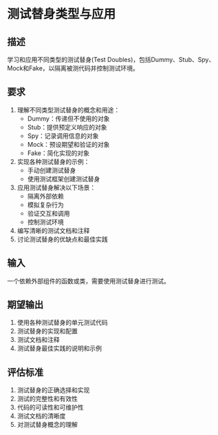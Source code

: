 # 测试替身类型与应用

## 描述
学习和应用不同类型的测试替身(Test Doubles)，包括Dummy、Stub、Spy、Mock和Fake，以隔离被测代码并控制测试环境。

## 要求
1. 理解不同类型测试替身的概念和用途：
   - Dummy：传递但不使用的对象
   - Stub：提供预定义响应的对象
   - Spy：记录调用信息的对象
   - Mock：预设期望和验证的对象
   - Fake：简化实现的对象
2. 实现各种测试替身的示例：
   - 手动创建测试替身
   - 使用测试框架创建测试替身
3. 应用测试替身解决以下场景：
   - 隔离外部依赖
   - 模拟复杂行为
   - 验证交互和调用
   - 控制测试环境
4. 编写清晰的测试文档和注释
5. 讨论测试替身的优缺点和最佳实践

## 输入
一个依赖外部组件的函数或类，需要使用测试替身进行测试。

## 期望输出
1. 使用各种测试替身的单元测试代码
2. 测试替身的实现和配置
3. 测试文档和注释
4. 测试替身最佳实践的说明和示例

## 评估标准
1. 测试替身的正确选择和实现
2. 测试的完整性和有效性
3. 代码的可读性和可维护性
4. 测试文档的清晰度
5. 对测试替身概念的理解